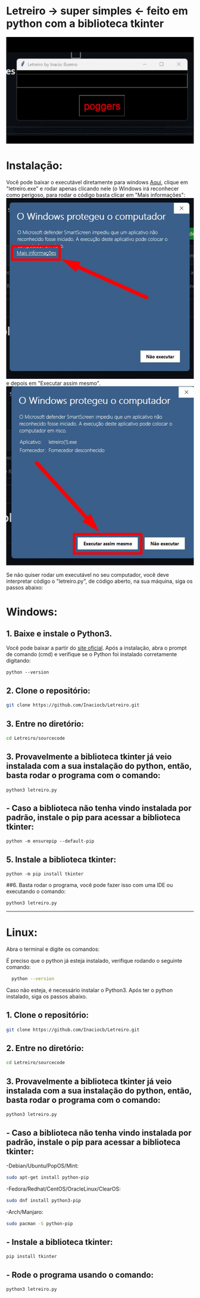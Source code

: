 # Letreiro -> super simples <- feito em python com a biblioteca tkinter

![Alt Text](https://github.com/Inaciocb/Letreiro/blob/main/screenshots/Letreiro.gif)



# Instalação:

Você pode baixar o executável diretamente para windows [Aqui](https://github.com/Inaciocb/Letreiro/releases/tag/LEDSign), clique em "letreiro.exe" e rodar apenas clicando nele (o Windows irá reconhecer como perigoso, para rodar o código basta clicar em "Mais informações": 
![Alt Text](https://github.com/Inaciocb/Letreiro/blob/main/screenshots/Windows1.jpg)
e depois em "Executar assim mesmo".
![Alt Text](https://github.com/Inaciocb/Letreiro/blob/main/screenshots/Windows2.jpg)

Se não quiser rodar um executável no seu computador, você deve interpretar código o "letreiro.py", de código aberto, na sua máquina, siga os passos abaixo:
# Windows:

## 1. Baixe e instale o Python3.
Você pode baixar a partir do [site oficial](https://www.python.org/downloads/windows/).
Após a instalação, abra o prompt de comando (cmd) e verifique se o Python foi instalado corretamente digitando:
```
python --version
```

## 2. Clone o repositório:
```bash
git clone https://github.com/Inaciocb/Letreiro.git
```
## 3. Entre no diretório:
```bash
cd Letreiro/sourcecode
```
## 3. Provavelmente a biblioteca tkinter já veio instalada com a sua instalação do python, então, basta rodar o programa com o comando:
```
python3 letreiro.py
```


## - Caso a biblioteca não tenha vindo instalada por padrão, instale o pip para acessar a biblioteca tkinter:
```
python -m ensurepip --default-pip
```
## 5. Instale a biblioteca tkinter:
```
python -m pip install tkinter
```
##6. Basta rodar o programa, você pode fazer isso com uma IDE ou executando o comando:
```bash
python3 letreiro.py
```

***

# Linux:

Abra o terminal e digite os comandos:

É preciso que o python já esteja instalado, verifique rodando o seguinte comando:
```bash
  python --version
```
Caso não esteja, é necessário instalar o Python3.
Após ter o python instalado, siga os passos abaixo.

## 1. Clone o repositório:
```bash
git clone https://github.com/Inaciocb/Letreiro.git
```
## 2. Entre no diretório:
```bash
cd Letreiro/sourcecode
```
## 3. Provavelmente a biblioteca tkinter já veio instalada com a sua instalação do python, então, basta rodar o programa com o comando:
```
python3 letreiro.py
```


## - Caso a biblioteca não tenha vindo instalada por padrão, instale o pip para acessar a biblioteca tkinter:

  -Debian/Ubuntu/PopOS/Mint:
```bash
sudo apt-get install python-pip
```
  -Fedora/Redhat/CentOS/OracleLinux/ClearOS:
```bash
sudo dnf install python3-pip
```
    
  -Arch/Manjaro:
```bash
sudo pacman -S python-pip
```
## - Instale a biblioteca tkinter:
```
pip install tkinter
```
## - Rode o programa usando o comando:
```
python3 letreiro.py
```
